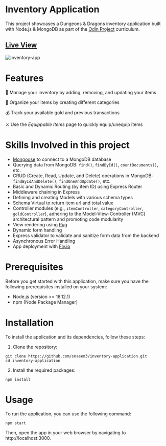# Inventory Application

This project showcases a Dungeons & Dragons inventory application built with Node.js & MongoDB as part of the [Odin Project](https://www.theodinproject.com/lessons/nodejs-inventory-application) curriculum.

## [Live View](https://wandering-brook-1752.fly.dev/catalog)
![inventory-app](https://github.com/snaeem3/inventory-application/assets/11710951/13af451b-f08c-42ff-9aa7-796fe5d1d87e)

# Features

🎒 Manage your inventory by adding, removing, and updating your items

📂 Organize your items by creating different categories

💰 Track your available gold and previous transactions

⚔ Use the _Equippable Items_ page to quickly equip/unequip items

# Skills Involved in this project

- [Mongoose](https://mongoosejs.com/) to connect to a MongoDB database
- Querying data from MongoDB: `find()`, `findById()`, `countDocuments()`, etc.
- CRUD (Create, Read, Update, and Delete) operations in MongoDB: `findByIdAndDelete()`, `findOneAndUpdate()`, etc.
- Basic and Dynamic Routing (by item ID) using Express Router
- Middleware chaining in Express
- Defining and creating Models with various schema types
- Schema Virtual to return item url and total value
- Controller modules (e.g., `itemController`, `categoryController`, `goldController`), adhering to the Model-View-Controller (MVC) architectural pattern and promoting code modularity
- View rendering using [Pug](https://pugjs.org/)
- Dynamic form handling
- Express validator to validate and sanitize form data from the backend
- Asynchronous Error Handling
- App deployment with [Fly.io](https://fly.io/)

# Prerequisites

Before you get started with this application, make sure you have the following prerequisites installed on your system:

- Node.js (version >= 18.12.1)
- npm (Node Package Manager)

# Installation

To install the application and its dependencies, follow these steps:

1. Clone the repository:

```shell
git clone https://github.com/snaeem3/inventory-application.git
cd inventory-application
```

2. Install the required packages:

```shell
npm install
```

# Usage

To run the application, you can use the following command:

```shell
npm start
```

Then, open the app in your web browser by navigating to http://localhost:3000.
